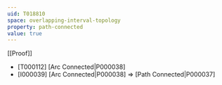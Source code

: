 ```yaml
---
uid: T018810
space: overlapping-interval-topology
property: path-connected
value: true
---
```

[[Proof]]

* [T000112] [Arc Connected|P000038]
* [I000039] [Arc Connected|P000038] => [Path Connected|P000037]

